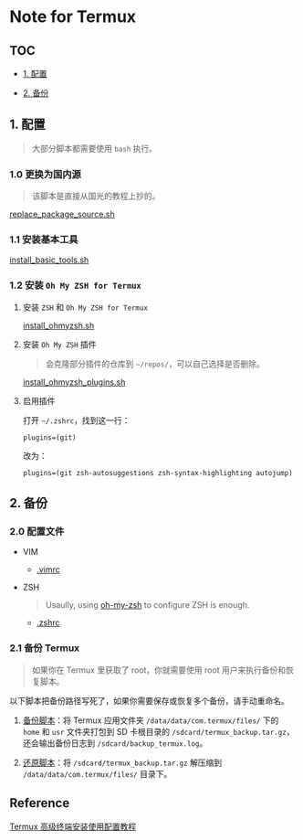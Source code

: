 # Note for Termux

## TOC

- [1. 配置](#1-配置)

- [2. 备份](#2-备份)

## 1. 配置

> 大部分脚本都需要使用 `bash` 执行。

### 1.0 更换为国内源

> 该脚本是直接从国光的教程上抄的。

[replace_package_source.sh](./replace_package_source.sh)

### 1.1 安装基本工具

[install_basic_tools.sh](./install_basic_tools.sh)

### 1.2 安装 `Oh My ZSH for Termux`

1. 安装 `ZSH` 和 `Oh My ZSH for Termux`

	[install_ohmyzsh.sh](./install_ohmyzsh.sh)

2. 安装 `Oh My ZSH` 插件

	> 会克隆部分插件的仓库到 `~/repos/`，可以自己选择是否删除。

	[install_ohmyzsh_plugins.sh](./install_ohmyzsh_plugins.sh)

3. 启用插件

	打开 `~/.zshrc`，找到这一行：

	```shell
	plugins=(git)
	```

	改为：

	```shell
	plugins=(git zsh-autosuggestions zsh-syntax-highlighting autojump)
	```

## 2. 备份

### 2.0 配置文件

- VIM

	- [.vimrc](../configs/vim/.vimrc)

- ZSH

	> Usaully, using [oh-my-zsh](https://ohmyz.sh/) to configure ZSH is enough.

	- [.zshrc](.zshrc)

### 2.1 备份 Termux

> 如果你在 Termux 里获取了 root，你就需要使用 root 用户来执行备份和恢复脚本。

以下脚本把备份路径写死了，如果你需要保存或恢复多个备份，请手动重命名。

1. [备份脚本](./backup_termux.sh)：将 Termux 应用文件夹 `/data/data/com.termux/files/` 下的 `home` 和 `usr` 文件夹打包到 SD 卡根目录的 `/sdcard/termux_backup.tar.gz`，还会输出备份日志到 `/sdcard/backup_termux.log`。

2. [还原脚本](./restore_termux.sh)：将 `/sdcard/termux_backup.tar.gz` 解压缩到 `/data/data/com.termux/files/` 目录下。

## Reference

[Termux 高级终端安装使用配置教程](https://www.sqlsec.com/2018/05/termux.html)
